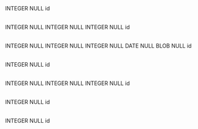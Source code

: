 <!-- XML Schema for reference: -->

<?xml version="1.0" encoding="utf-8" ?>
<!-- SQL XML created by WWW SQL Designer, http://code.google.com/p/wwwsqldesigner/ -->
<!-- Active URL: https://schemadesigner.devbootcamp.com/ -->
<sql>
<datatypes db="mysql">
  <group label="Numeric" color="rgb(238,238,170)">
    <type label="Integer" length="0" sql="INTEGER" re="INT" quote=""/>
    <type label="Decimal" length="1" sql="DECIMAL" re="DEC" quote=""/>
    <type label="Single precision" length="0" sql="FLOAT" quote=""/>
    <type label="Double precision" length="0" sql="DOUBLE" re="DOUBLE" quote=""/>
  </group>

  <group label="Character" color="rgb(255,200,200)">
    <type label="Char" length="1" sql="CHAR" quote="'"/>
    <type label="Varchar" length="1" sql="VARCHAR" quote="'"/>
    <type label="Text" length="0" sql="MEDIUMTEXT" re="TEXT" quote="'"/>
    <type label="Binary" length="1" sql="BINARY" quote="'"/>
    <type label="Varbinary" length="1" sql="VARBINARY" quote="'"/>
    <type label="BLOB" length="0" sql="BLOB" re="BLOB" quote="'"/>
  </group>

  <group label="Date &amp; Time" color="rgb(200,255,200)">
    <type label="Date" length="0" sql="DATE" quote="'"/>
    <type label="Time" length="0" sql="TIME" quote="'"/>
    <type label="Datetime" length="0" sql="DATETIME" quote="'"/>
    <type label="Year" length="0" sql="YEAR" quote=""/>
    <type label="Timestamp" length="0" sql="TIMESTAMP" quote="'"/>
  </group>

  <group label="Miscellaneous" color="rgb(200,200,255)">
    <type label="ENUM" length="1" sql="ENUM" quote=""/>
    <type label="SET" length="1" sql="SET" quote=""/>
    <type label="Bit" length="0" sql="bit" quote=""/>
  </group>
</datatypes><table x="281" y="100" name="Users">
<row name="id" null="1" autoincrement="1">
<datatype>INTEGER</datatype>
<default>NULL</default></row>
<key type="PRIMARY" name="">
<part>id</part>
</key>
</table>
<table x="618" y="106" name="Songs">
<row name="id" null="1" autoincrement="1">
<datatype>INTEGER</datatype>
<default>NULL</default></row>
<row name="id_Artists" null="1" autoincrement="0">
<datatype>INTEGER</datatype>
<default>NULL</default><relation table="Artists" row="id" />
</row>
<row name="id_Genres" null="1" autoincrement="0">
<datatype>INTEGER</datatype>
<default>NULL</default><relation table="Genres" row="id" />
</row>
<key type="PRIMARY" name="">
<part>id</part>
</key>
</table>
<table x="454" y="184" name="Memories">
<row name="id" null="1" autoincrement="1">
<datatype>INTEGER</datatype>
<default>NULL</default></row>
<row name="song_id" null="1" autoincrement="0">
<datatype>INTEGER</datatype>
<default>NULL</default><relation table="Songs" row="id" />
</row>
<row name="user_id" null="1" autoincrement="0">
<datatype>INTEGER</datatype>
<default>NULL</default><relation table="Users" row="id" />
</row>
<row name="date" null="1" autoincrement="0">
<datatype>DATE</datatype>
<default>NULL</default></row>
<row name="memory" null="1" autoincrement="0">
<datatype>BLOB</datatype>
<default>NULL</default></row>
<key type="PRIMARY" name="">
<part>id</part>
</key>
</table>
<table x="461" y="35" name="Feels">
<row name="id" null="1" autoincrement="1">
<datatype>INTEGER</datatype>
<default>NULL</default></row>
<key type="PRIMARY" name="">
<part>id</part>
</key>
</table>
<table x="66" y="69" name="Friendships">
<row name="id" null="1" autoincrement="1">
<datatype>INTEGER</datatype>
<default>NULL</default></row>
<row name="user_id" null="1" autoincrement="0">
<datatype>INTEGER</datatype>
<default>NULL</default><relation table="Users" row="id" />
</row>
<row name="friend_id" null="1" autoincrement="0">
<datatype>INTEGER</datatype>
<default>NULL</default><relation table="Users" row="id" />
</row>
<key type="PRIMARY" name="">
<part>id</part>
</key>
</table>
<table x="881" y="184" name="Genres">
<row name="id" null="1" autoincrement="1">
<datatype>INTEGER</datatype>
<default>NULL</default></row>
<key type="PRIMARY" name="">
<part>id</part>
</key>
</table>
<table x="885" y="57" name="Artists">
<row name="id" null="1" autoincrement="1">
<datatype>INTEGER</datatype>
<default>NULL</default></row>
<key type="PRIMARY" name="">
<part>id</part>
</key>
</table>
</sql>
